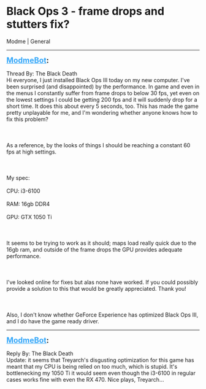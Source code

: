 # Black Ops 3 - frame drops and stutters fix?
Modme | General

---
<strong style="font-size: 1.4em;"><span style="text-decoration: underline;text-decoration-color: #34a7f9;"><span style="color:#34a7f9;">ModmeBot</span></span>:</strong>

<p>Thread By: The Black Death<br />Hi everyone, I just installed Black Ops III today on my new computer. I&#39;ve been surprised (and disappointed) by the performance. In game and even in the menus I constantly suffer from frame drops to below 30 fps, yet even on the lowest settings I could be getting 200 fps and it will suddenly drop for a short time. It does this about every 5 seconds, too. This has made the game pretty unplayable for me, and I&#39;m wondering whether anyone knows how to fix this problem?<br /><br /><br /><br />As a reference, by the looks of things I should be reaching a constant 60 fps at high settings.<br /><br /><br /><br />My spec:<br /><br />CPU: i3-6100<br /><br />RAM: 16gb DDR4<br /><br />GPU: GTX 1050 Ti<br /><br /><br /><br />It seems to be trying to work as it should; maps load really quick due to the 16gb ram, and outside of the frame drops the GPU provides adequate performance.<br /><br /><br /><br />I&#39;ve looked online for fixes but alas none have worked. If you could possibly provide a solution to this that would be greatly appreciated. Thank you!<br /><br /><br /><br />Also, I don&#39;t know whether GeForce Experience has optimized Black Ops III, and I do have the game ready driver.</p>

---
<strong style="font-size: 1.4em;"><span style="text-decoration: underline;text-decoration-color: #34a7f9;"><span style="color:#34a7f9;">ModmeBot</span></span>:</strong>

<p>Reply By: The Black Death<br />Update: it seems that Treyarch&#39;s disgusting optimization for this game has meant that my CPU is being relied on too much, which is stupid. It&#39;s bottlenecking my 1050 Ti it would seem even though the i3-6100 in regular cases works fine with even the RX 470. Nice plays, Treyarch...</p>
